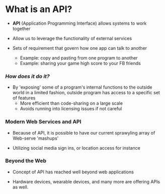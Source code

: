 # What is an API?

* **API** (Application Programming Interface) allows systems to work together

* Allow us to leverage the functionality of external services

* Sets of requirement that govern how one app can talk to another
  * Example: copy and pasting from one program to another
  * Example: sharing your game high score to your FB friends

### *How does it do it?*

* By 'exposing' some of a program's internal functions to the outside world in a limited fashion, outside program has access to a specific set of features
  * More efficient than code-sharing on a large scale
  * Avoids running into licensing issues if not careful

### Modern Web Services and API

* Because of API, it is possible to have our current sprawyling array of Web-serve 'mashups'

* Utilizing social media sign ins, or location access for instance

### Beyond the Web

* Concept of API has reached well beyond web applications

* Hardware devices, wearable devices, and many more are offering APIs as well.
